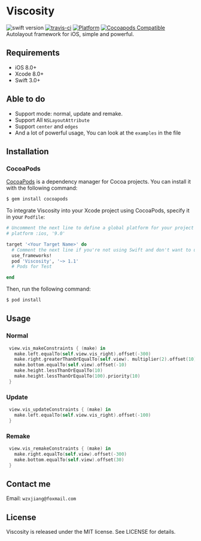 # Viscosity
![swift version](https://img.shields.io/badge/Language-Swift3-blue.svg)
[![travis-ci](https://travis-ci.org/Wzxhaha/Viscosity.svg?branch=master)](https://travis-ci.org/Wzxhaha/Viscosity)
[![Platform](https://img.shields.io/cocoapods/p/Viscosity.svg?style=flat)](https://github.com/Wzxhaha/Viscosity)
[![Cocoapods Compatible](https://img.shields.io/cocoapods/v/Viscosity.svg)](https://cocoapods.org/pods/Viscosity)
<br/>
Autolayout framework for iOS, simple and powerful.

## Requirements
- iOS 8.0+ 
- Xcode 8.0+
- Swift 3.0+

## Able to do
- Support mode: normal, update and remake.
- Support All `NSLayoutAttribute`
- Support `center` and `edges`
- And a lot of powerful usage, You can look at the `examples` in the file

## Installation

### CocoaPods

[CocoaPods](http://cocoapods.org) is a dependency manager for Cocoa projects. You can install it with the following command:

```bash
$ gem install cocoapods
```

To integrate Viscosity into your Xcode project using CocoaPods, specify it in your `Podfile`:

```ruby
# Uncomment the next line to define a global platform for your project
# platform :ios, '9.0'

target '<Your Target Name>' do
  # Comment the next line if you're not using Swift and don't want to use dynamic frameworks
  use_frameworks!
  pod 'Viscosity', '~> 1.1'
  # Pods for Test

end
```

Then, run the following command:

```bash
$ pod install
```


## Usage

### Normal

```swift
 view.vis_makeConstraints { (make) in
   make.left.equalTo(self.view.vis_right).offset(-300)
   make.right.greaterThanOrEqualTo(self.view). multiplier(2).offset(10)
   make.bottom.equalTo(self.view).offset(-10)
   make.height.lessThanOrEqualTo(10)
   make.height.lessThanOrEqualTo(100).priority(10)
 }
```

### Update

```swift
 view.vis_updateConstraints { (make) in
   make.left.equalTo(self.view.vis_right).offset(-100)
 }
```

### Remake
```swift
 view.vis_remakeConstraints { (make) in
   make.right.equalTo(self.view).offset(-300)
   make.bottom.equalTo(self.view).offset(30)
 }
```

## Contact me
Email: `wzxjiang@foxmail.com`

## License
Viscosity is released under the MIT license. See LICENSE for details.
